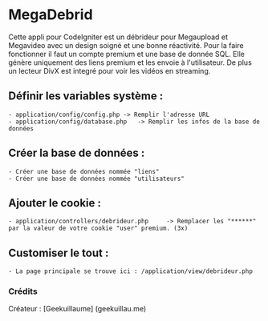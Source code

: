 MegaDebrid
===

Cette appli pour CodeIgniter est un débrideur pour Megaupload et Megavideo avec un design soigné et une bonne réactivité.
Pour la faire fonctionner il faut un compte premium et une base de donnée SQL.
Elle génère uniquement des liens premium et les envoie à l'utilisateur.
De plus un lecteur DivX est integré pour voir les vidéos en streaming. 

## Définir les variables système :


	- application/config/config.php	-> Remplir l'adresse URL
	- application/config/database.php	-> Remplir les infos de la base de données

## Créer la base de données :

	
	- Créer une base de données nommée "liens"
	- Créer une base de données nommée "utilisateurs"
	
## Ajouter le cookie :


	- application/controllers/debrideur.php		-> Remplacer les "******" par la valeur de votre cookie "user" premium. (3x)
	
## Customiser le tout :


	- La page principale se trouve ici : /application/view/debrideur.php
	
### Crédits

Créateur : [Geekuillaume] (geekuillau.me)